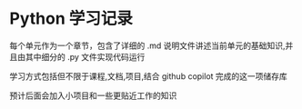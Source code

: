 # Python 学习记录

每个单元作为一个章节，包含了详细的 .md 说明文件讲述当前单元的基础知识,并且由其中细分的 .py 文件实现代码运行

学习方式包括但不限于课程,文档,项目,结合 github copilot 完成的这一项储存库

预计后面会加入小项目和一些更贴近工作的知识